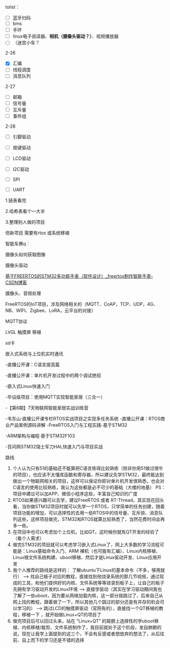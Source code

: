 tolist：

- [ ] 蓝牙扫码
- [ ] bms
- [ ] 手环
- [ ] linux电子阅读器、**相机（摄像头驱动？）**、视频播放器
- [ ] （迷宫小车？

2-26 

- [x] 汇编
- [ ] 线程调度
- [ ] 消息队列

2-27

- [ ] 邮箱
- [ ] 信号量
- [ ] 互斥量
- [ ] 事件组

2-28

- [ ] 引脚驱动
- [ ] 按键驱动
- [ ] LCD驱动
- [ ] I2C驱动
- [ ] SPI
- [ ] UART



1.链表看完

2.哈希表看个一大半

3.整理别人做的项目

但新项目 需要有rtos 或系统移植



智能车赛q：

摄像头如何获取图像

摄像头驱动

 

[基于FREERTOS的STM32多功能手表（软件设计）_freertos制作智能手表-CSDN博客](https://blog.csdn.net/wyhnbkls/article/details/139375000)



摄像头、音频处理

 FreeRTOS的IoT项目，涉及网络相关的（MQTT、CoAP，TCP、UDP，4G、NB、WIFI、Zigbee、LoRA，云平台的对接）

MQTT协议

LVGL 触摸屏  移植

sd卡

嵌入式系统与上位机实时通讯

-直播公开课：C语言提高篇 

-直播公开课：单片机开发过程中的两个调试绝招 

-嵌入式Linux快速入门 

-毕设级项目：使用MQTT实现智能家居（三合一） 

-【第6期】7天物联网智能家居实战训练营 

-韦东山·直播公开课专栏RTOS实战项目之实现多任务系统 -直播公开课：RTOS商业产品案例源码讲解 -FreeRTOS入门与工程实践-基于STM32 

-ARM架构与编程·基于STM32F103 

-百问网STM32瑞士军刀HAL快速入门与项目实战



路线

1. 个人认为只有51的基础还不能算把C语言练得比较熟练（除非你用51做过很牛的项目），也应该不太懂库函数和寄存器，所以建议先学STM32，最终能达到做出一个物联网相关的项目，这样可以保证你即对单片机开发很熟悉，也会对C语言的使用比较熟练，我认为这些都是必不可少的基础（大楼的地基） PS：项目中建议可以加APP、微信小程序这些，丰富自己知识的广度 
2.  RTOS如果感兴趣可以去学，建议FreeRTOS 或者 RT-Thread，其实现在回头看，当你做STM32项目时就可以先学一个RTOS，只学简单的任务创建，随着项目功能的增加，可以选择性的去用一些RTOS中的信号量、互斥锁、消息队列这些，这样项目做完，STM32和RTOS就算比较熟悉了，当然花费时间会再多一些。 
3. 在项目中也可以考虑加个上位机，比如QT，这时候你就有QT开发的经验了（看个人需求）
4. 做完STM32的项目就可以考虑学习嵌入式Linux了，网上大多数的学习流程可能是：Linux基础命令入门、ARM 裸机（也可能有汇编）、Linux内核移植、Linux根文件系统构建、uboot移植、然后才是Linux驱动开发、Linux应用开发 
5.  我个人推荐的路线是这样的： 了解ubuntu下Linux的基本命令（不多，够用就行） --> 找自己板子对应的教程，直接找到他烧录系统的那几节视频，通过现成的工具，和他们提供好的内核、文件系统等等烧录到板子上，让自己的板子先拥有学习驱动开发的Linux环境 --> 直接学驱动（其实在学习驱动期间我也了解了一些uboot，因为要从网络加载内核，这一部分我跳过了，后来自己从网上找的教程，跟着做了一下，所以其他几个跳过的部分还是有并存的机会可以学习的） --> 跳过LCD的触摸屏驱动（官网有的），直接找一个QT移植的教程，移植一下 ，就开始做Linux+QT的项目了 
6. 做完项目后可以回过头来，站在 “Linux+QT” 的肩膀上选择性的学uboot移植、内核移植/裁剪、文件系统制作了，我目前就处于这个阶段，发自肺腑的说，现在让我学上面提到的这三个，不会有反感或者想放弃的想法了，从后往前、自上而下的学习还是不错的选择
